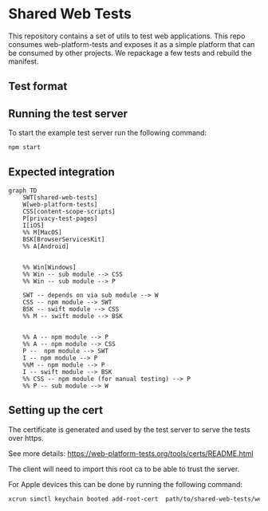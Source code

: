# Shared Web Tests

This repository contains a set of utils to test web applications.
This repo consumes web-platform-tests and exposes it as a simple platform that can be consumed by other projects.
We repackage a few tests and rebuild the manifest.

## Test format


## Running the test server

To start the example test server run the following command:

```bash
npm start
```

## Expected integration

```mermaid
graph TD
    SWT[shared-web-tests]
    W[web-platform-tests]
    CSS[content-scope-scripts]
    P[privacy-test-pages]
    I[iOS]
    %% M[MacOS]
    BSK[BrowserServicesKit]
    %% A[Android]


    %% Win[Windows]
    %% Win -- sub module --> CSS
    %% Win -- sub module --> P

    SWT -- depends on via sub module --> W
    CSS -- npm module --> SWT
    BSK -- swift module --> CSS
    %% M -- swift module --> BSK


    %% A -- npm module --> P
    %% A -- npm module --> CSS
    P --  npm module --> SWT
    I -- npm module --> P
    %%M -- npm module --> P
    I -- swift module --> BSK
    %% CSS -- npm module (for manual testing) --> P
    %% P -- sub module --> W
```

## Setting up the cert

The certificate is generated and used by the test server to serve the tests over https.

See more details: https://web-platform-tests.org/tools/certs/README.html

The client will need to import this root ca to be able to trust the server.

For Apple devices this can be done by running the following command:
```bash
xcrun simctl keychain booted add-root-cert  path/to/shared-web-tests/web-platform-tests/tools/certs/cacert.pem
```